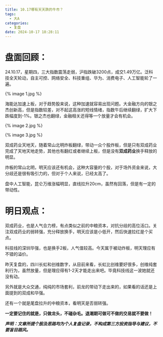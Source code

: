 ```yaml
---
title: 10.17哪有天天跌的牛市？
tags:
  - 大A
categories:
  - 复盘
date: 2024-10-17 18:28:11
---
```




# 盘面回顾：

24.10.17，星期四，三大指数震荡走弱，沪指跌破3200点，成交1.49万亿。泛科技全天轮动，自主可控、网络安全、科技重组、华为、消费电子、人工智能轮了一遍。

{% image 1.jpg %}

海能达加速上板，对于趋势股来说，这种加速就容易出现问题。大金融方向的银之杰创新高，但是指数较差，对不起这高涨的短线情绪，指数午后继续翻绿，扩大下跌幅度到-1%。银之杰也翻绿，金融相关还得等一个放量才会有机会。

{% image 2.jpg %}

{% image 3.jpg %}

双成药业天地天，随着常山北明炸板翻绿，带动一众个股炸板，但是只有双成药业完成了天地天地走势，其他也有翻红或者继续上板，但是没有**双成药业**换手释放的明显。

炸板的常山北明，明天应该还有机会，这种大容量的个股，对于场外资金来说，大分歧还是很有吸引力的，但对于个人来说，已经太高了。

盘中人工智能，昆仑万维涨幅明显，直线拉升20cm，虽然有回落，但是有一定的带动性。

# 明日观点：

双成药业，也是人气合力榜，有点类似之前的中粮资本，对抗分歧的高位活口。关注双成药业的弱转强，充分释放换手，明天应该是小低开，然后快速拉红是个买点。

科技线的深圳华强，也是换手2板，人气值较高。今天属于被动炸板，明天理应有不错的溢价。

昨天复盘的，四川长虹和创维数字，从目前来看，长虹比创维要好很多，创维纯套利行为，虽然放量，但是理应得有1-2天才能走出来吧。毕竟科技线这一波她就还没有动。

另外就是大众交通，纯纯的市场套利，前龙的带动下走出来的，如果看的话还是上面提到的双成和华强。

还有一个就是尾盘拉升的中粮资本，看明天是否弱转强。



**一定要记住的就是，只做龙头，不碰杂毛。退潮期可做可不做的交易就不要做！**



***声明：文章所提个股及思路均为个人复盘记录，不构成第三方投资指导与建议，不要盲目跟风。***

